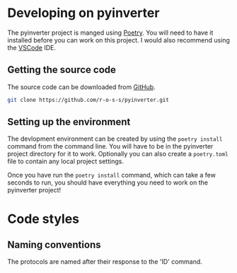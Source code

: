 # Developing on pyinverter

The pyinverter project is manged using [Poetry](https://python-poetry.org/). You will need to have it installed before you can work on this project. I would also recommend using the [VSCode](https://code.visualstudio.com/) IDE.

## Getting the source code

The source code can be downloaded from [GitHub](https://github.com/r-o-s-s/pyinverter).

```bash
git clone https://github.com/r-o-s-s/pyinverter.git
```

## Setting up the environment

The devlopment environment can be created by using the `poetry install` command from the command line. You will have to be in the pyinverter project directory for it to work. Optionally you can also create a `poetry.toml` file to contain any local project settings.

Once you have run the `poetry install` command, which can take a few seconds to run, you should have everything you need to work on the pyinverter project!

# Code styles

## Naming conventions

The protocols are named after their response to the 'ID' command.
